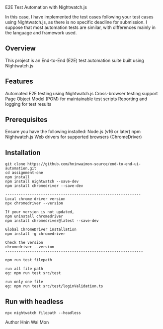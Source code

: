 E2E Test Automation with Nightwatch.js

In this case, I have implemented the test cases following your test cases using Nightwatch.js, as there is no specific deadline for submission.
I suppose that most automation tests are similar, with differences mainly in the language and framework used.


## Overview
This project is an End-to-End (E2E) test automation suite built using Nightwatch.js

## Features

Automated E2E testing using Nightwatch.js
Cross-browser testing support
Page Object Model (POM) for maintainable test scripts
Reporting and logging for test results

## Prerequisites

Ensure you have the following installed:
Node.js (v16 or later)
npm
Nightwatch.js
Web drivers for supported browsers (ChromeDriver)

## Installation
```shell
git clone https://github.com/hninwaimon-source/end-to-end-ui-automation.git
cd assignment-one
npm install
npm install nightwatch --save-dev
npm install chromedriver --save-dev

-------------------------------------------------------------
Local chrome driver version
npx chromedriver --version

If your version is not updated, 
npm uninstall chromedriver
npm install chromedriver@latest --save-dev

Global ChromeDriver installation
npm install -g chromedriver

Check the version
chromedriver --version
--------------------------------------------------------------

```

```shell
npm run test filepath

run all file path
eg: npm run test src/test

run only one file
eg: npm run test src/test/loginValidation.ts
```
## Run with headless

```shell
npx nightwatch filepath --headless
```

Author
Hnin Wai Mon
